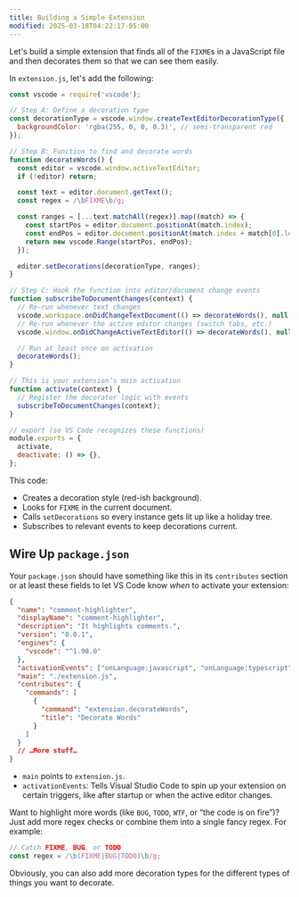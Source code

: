 ```yaml
---
title: Building a Simple Extension
modified: 2025-03-18T04:22:17-05:00
---
```


Let's build a simple extension that finds all of the `FIXME`s in a JavaScript file and then decorates them so that we can see them easily.

In `extension.js`, let's add the following:

```js
const vscode = require('vscode');

// Step A: Define a decoration type
const decorationType = vscode.window.createTextEditorDecorationType({
  backgroundColor: 'rgba(255, 0, 0, 0.3)', // semi-transparent red
});

// Step B: Function to find and decorate words
function decorateWords() {
  const editor = vscode.window.activeTextEditor;
  if (!editor) return;

  const text = editor.document.getText();
  const regex = /\bFIXME\b/g;

  const ranges = [...text.matchAll(regex)].map((match) => {
    const startPos = editor.document.positionAt(match.index);
    const endPos = editor.document.positionAt(match.index + match[0].length);
    return new vscode.Range(startPos, endPos);
  });

  editor.setDecorations(decorationType, ranges);
}

// Step C: Hook the function into editor/document change events
function subscribeToDocumentChanges(context) {
  // Re-run whenever text changes
  vscode.workspace.onDidChangeTextDocument(() => decorateWords(), null, context.subscriptions);
  // Re-run whenever the active editor changes (switch tabs, etc.)
  vscode.window.onDidChangeActiveTextEditor(() => decorateWords(), null, context.subscriptions);

  // Run at least once on activation
  decorateWords();
}

// This is your extension’s main activation
function activate(context) {
  // Register the decorator logic with events
  subscribeToDocumentChanges(context);
}

// export (so VS Code recognizes these functions)
module.exports = {
  activate,
  deactivate: () => {},
};
```

This code:

- Creates a decoration style (red-ish background).
- Looks for `FIXME` in the current document.
- Calls `setDecorations` so every instance gets lit up like a holiday tree.
- Subscribes to relevant events to keep decorations current.

## Wire Up `package.json`

Your `package.json` should have something like this in its `contributes` section or at least these fields to let VS Code know _when_ to activate your extension:

```json
{
  "name": "comment-highlighter",
  "displayName": "comment-highlighter",
  "description": "It highlights comments.",
  "version": "0.0.1",
  "engines": {
    "vscode": "^1.98.0"
  },
  "activationEvents": ["onLanguage:javascript", "onLanguage:typescript"],
  "main": "./extension.js",
  "contributes": {
    "commands": [
      {
        "command": "extension.decorateWords",
        "title": "Decorate Words"
      }
    ]
  }
  // …More stuff…
}
```

- `main` points to `extension.js`.
- `activationEvents`: Tells Visual Studio Code to spin up your extension on certain triggers, like after startup or when the active editor changes.

Want to highlight more words (like `BUG`, `TODO`, `WTF`, or “the code is on fire”)? Just add more regex checks or combine them into a single fancy regex. For example:

```js
// Catch FIXME, BUG, or TODO
const regex = /\b(FIXME|BUG|TODO)\b/g;
```

Obviously, you can also add more decoration types for the different types of things you want to decorate.

